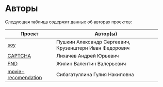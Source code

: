 # Авторы

Следующая таблица содержит данные об авторах проектов:

| Проект | Автор(ы) |
| --- | --- |
| [soy](./soy/) | Пушкин Александр Сергеевич, Крузенштерн Иван Федорович |
| [CAPTCHA](./CAPTCHA/) | Лихачев Андрей Юрьевич |
| [FND](https://github.com/Valeogamer/fake-news-detection) | Жилин Валентин Валерьевич |
| [movie-recomendation](./movie-rec-sys/) | Сибагатуллина Гулия Накиповна |